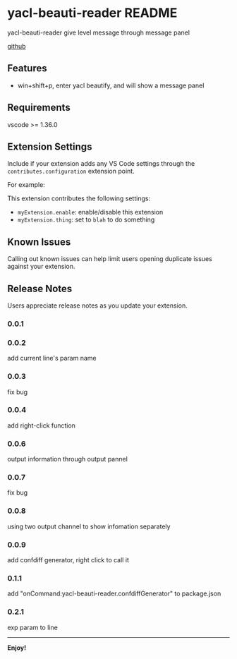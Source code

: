 # yacl-beauti-reader README

yacl-beauti-reader
give level message through message panel

[github](https://github.com/keithyin/yacl-beauti-reader)

## Features
*  win+shift+p, enter  yacl beautify, and will show a message panel

## Requirements

vscode >= 1.36.0

## Extension Settings

Include if your extension adds any VS Code settings through the `contributes.configuration` extension point.

For example:

This extension contributes the following settings:

* `myExtension.enable`: enable/disable this extension
* `myExtension.thing`: set to `blah` to do something

## Known Issues

Calling out known issues can help limit users opening duplicate issues against your extension.

## Release Notes

Users appreciate release notes as you update your extension.

### 0.0.1

### 0.0.2
add current line's param name

### 0.0.3
fix bug

### 0.0.4
add right-click function

### 0.0.6
output information through output pannel

### 0.0.7
fix bug

### 0.0.8
using two output channel to show infomation separately

### 0.0.9
add confdiff generator, right click to call it

### 0.1.1
add "onCommand:yacl-beauti-reader.confdiffGenerator" to package.json

### 0.2.1
exp param to line

-----------------------------------------------------------------------------------------------------------


**Enjoy!**
